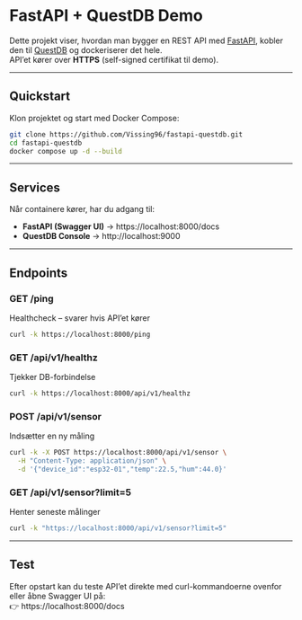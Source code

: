 # FastAPI + QuestDB Demo

Dette projekt viser, hvordan man bygger en REST API med [FastAPI](https://fastapi.tiangolo.com/), kobler den til [QuestDB](https://questdb.io/) og dockeriserer det hele.  
API’et kører over **HTTPS** (self-signed certifikat til demo).

---

## Quickstart

Klon projektet og start med Docker Compose:

```bash
git clone https://github.com/Vissing96/fastapi-questdb.git
cd fastapi-questdb
docker compose up -d --build
```

---

## Services

Når containere kører, har du adgang til:

- **FastAPI (Swagger UI)** → https://localhost:8000/docs  
- **QuestDB Console** → http://localhost:9000  

---

## Endpoints

### GET /ping  
Healthcheck – svarer hvis API’et kører  
```bash
curl -k https://localhost:8000/ping
```

### GET /api/v1/healthz  
Tjekker DB-forbindelse  
```bash
curl -k https://localhost:8000/api/v1/healthz
```

### POST /api/v1/sensor  
Indsætter en ny måling  
```bash
curl -k -X POST https://localhost:8000/api/v1/sensor \
  -H "Content-Type: application/json" \
  -d '{"device_id":"esp32-01","temp":22.5,"hum":44.0}'
```

### GET /api/v1/sensor?limit=5  
Henter seneste målinger  
```bash
curl -k "https://localhost:8000/api/v1/sensor?limit=5"
```

---

## Test

Efter opstart kan du teste API’et direkte med curl-kommandoerne ovenfor eller åbne Swagger UI på:  
👉 https://localhost:8000/docs

